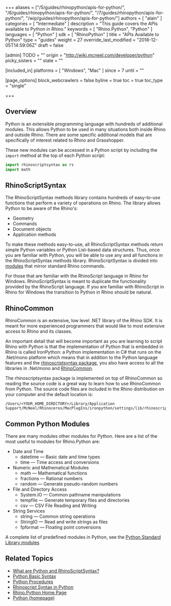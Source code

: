 +++
aliases = ["/5/guides/rhinopython/apis-for-python/", "/6/guides/rhinopython/apis-for-python/", "/7/guides/rhinopython/apis-for-python/", "/wip/guides/rhinopython/apis-for-python/"]
authors = [ "alain" ]
categories = [ "Intermediate" ]
description = "This guide covers the APIs available to Python in Rhino."
keywords = [ "Rhino.Python", "Python" ]
languages = [ "Python" ]
sdk = [ "RhinoPython" ]
title = "APIs Available to Python"
type = "guides"
weight = 27
override_last_modified = "2018-12-05T14:59:06Z"
draft = false

[admin]
TODO = ""
origin = "http://wiki.mcneel.com/developer/python"
picky_sisters = ""
state = ""

[included_in]
platforms = [ "Windows", "Mac" ]
since = 7
until = ""

[page_options]
block_webcrawlers = false
byline = true
toc = true
toc_type = "single"

+++

## Overview

Python is an extensible programming language with hundreds of additional modules.  This allows Python to be used in many situations both inside Rhino and outside Rhino.  There are some specific additional models that are specifically of interest related to Rhino and Grasshopper.

These new modules can be accessed in a Python script by including the `import` method at the top of each Python script:

```python
import rhinoscriptsyntax as rs
import math
```

## RhinoScriptSyntax

The RhinoScriptSyntax methods library contains hundreds of easy-to-use functions that perform a variety of operations on Rhino.  The library allows Python to be aware of the Rhino's:

* Geometry
* Commands
* Document objects
* Application methods

To make these methods easy-to-use, all RhinoScriptSyntax methods return simple Python variables or Python List-based data structures. Thus, once you are familiar with Python, you will be able to use any and all functions in the RhinoScriptSyntax methods library. RhinoScriptSyntax is divided into [modules](/api/RhinoScriptSyntax/win) that mirror standard Rhino commands.

For those that are familiar with the RhinoScript language in Rhino for Windows.  RhinoScriptSyntax is meant to duplicate the functionality provided by the RhinoScript language. If you are familiar with RhinoScript in Rhino for Windows the transition to Python in Rhino should be natural.

## RhinoCommon

RhinoCommon is an extensive, low level .NET library of the Rhino SDK. It is meant for more experienced programmers that would like to most extensive access to Rhino and its classes.

An important detail that will become important as you are learning to script Rhino with Python is that the implementation of Python that is embedded in Rhino is called IronPython: a Python implementation in C# that runs on the .Net/mono platform which means that in addition to the Python language features and the [rhinoscriptsyntax package](/api/RhinoScriptSyntax/win), you also have access to all the libraries in .Net/mono and [RhinoCommon](../../rhinocommon/what-is-rhinocommon/).

The rhinoscriptsyntax package is implemented on top of RhinoCommon so reading the source code is a great way to learn how to use RhinoCommon from Python.  The source code files are included in the Rhino distribution on your computer and the default location is:
```
/Users/<YOUR_HOME_DIRECTORY>/Library/Application Support/McNeel/Rhinoceros/MacPlugIns/ironpython/settings/lib/rhinoscript
```


## Common Python Modules

There are many modules other modules for Python. Here are a list of the most useful to modules for Rhino.Python are:

* Date and Time
  * datetime — Basic date and time types
  * time — Time access and conversions
* Numeric and Mathematical Modules
  * math — Mathematical functions
  * fractions — Rational numbers
  * random — Generate pseudo-random numbers
* File and Directory Access
  * System.IO — Common pathname manipulations
  * tempfile — Generate temporary files and directories
  * csv — CSV File Reading and Writing
* String Services
  * string — Common string operations
  * StringIO — Read and write strings as files
  * fpformat — Floating point conversions

A complete list of predefined modules in Python, see the [Python Standard Library modules](https://docs.python.org/2/library/)

## Related Topics

- [What are Python and RhinoScriptSyntax?](/guides/rhinopython/what-is-rhinopython)
- [Python Basic Syntax](/guides/rhinopython/python-statements/)
- [Python Procedures](/guides/rhinopython/python-procedures/)
- [Rhinoscript Syntax in Python](/guides/rhinopython/python-rhinoscriptsyntax-introduction/)
- [Rhino.Python Home Page](/guides/rhinopython/)
- [Python (homepage)](https://www.python.org/)
